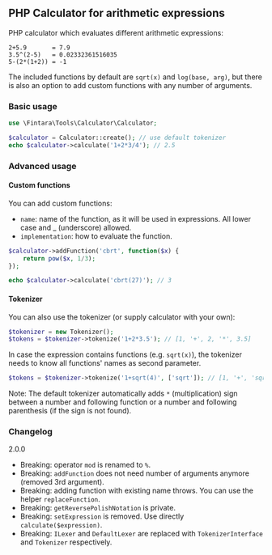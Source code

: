 ## PHP Calculator for arithmetic expressions

PHP calculator which evaluates different arithmetic expressions:
```
2+5.9       = 7.9
3.5^(2-5)   = 0.02332361516035
5-(2*(1+2)) = -1
```

The included functions by default are `sqrt(x)` and `log(base, arg)`, but
there is also an option to add custom functions with any number of arguments.

### Basic usage
```php
use \Fintara\Tools\Calculator\Calculator;

$calculator = Calculator::create(); // use default tokenizer
echo $calculator->calculate('1+2*3/4'); // 2.5
```

### Advanced usage

#### Custom functions
You can add custom functions:
* `name`: name of the function, as it will be used in expressions.
All lower case and _ (underscore) allowed.
* `implementation`: how to evaluate the function.
```php
$calculator->addFunction('cbrt', function($x) {
    return pow($x, 1/3);
});

echo $calculator->calculate('cbrt(27)'); // 3
```

#### Tokenizer 
You can also use the tokenizer (or supply calculator with your own):
```php
$tokenizer = new Tokenizer();
$tokens = $tokenizer->tokenize('1+2*3.5'); // [1, '+', 2, '*', 3.5]
```

In case the expression contains functions (e.g. `sqrt(x)`), 
the tokenizer needs to know all functions' names as second parameter.
```php
$tokens = $tokenizer->tokenize('1+sqrt(4)', ['sqrt']); // [1, '+', 'sqrt', '(', 4, ')']
```

Note: The default tokenizer automatically adds `*` (multiplication) 
sign between a number and following function or a number and following 
parenthesis (if the sign is not found). 

### Changelog
2.0.0
* Breaking: operator `mod` is renamed to `%`.
* Breaking: `addFunction` does not need number of arguments anymore 
(removed 3rd argument).
* Breaking: adding function with existing name throws. 
You can use the helper `replaceFunction`.
* Breaking: `getReversePolishNotation` is private.
* Breaking: `setExpression` is removed. Use directly `calculate($expression)`.
* Breaking: `ILexer` and `DefaultLexer` are replaced with 
`TokenizerInterface` and `Tokenizer` respectively.
